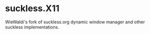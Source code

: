 # suckless.X11
WieWaldi's fork of suckless.org dynamic window manager and other suckless implementations.
